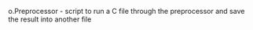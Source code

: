 o.Preprocessor - script to run a C file through the preprocessor and save the result into another file
